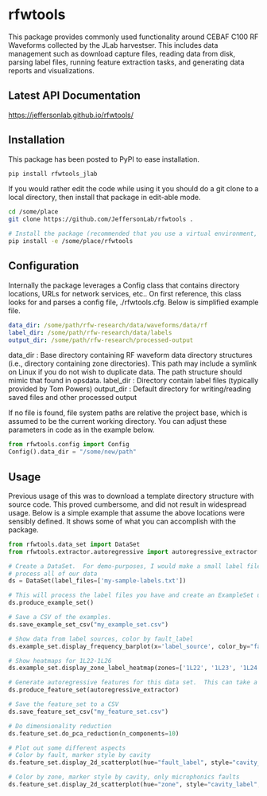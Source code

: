 # rfwtools

This package provides commonly used functionality around CEBAF C100 RF Waveforms collected by the JLab harvestser.  This
includes data management such as download capture files, reading data from disk, parsing label files, running feature
extraction tasks, and generating data reports and visualizations.

## Latest API Documentation

https://jeffersonlab.github.io/rfwtools/

## Installation

This package has been posted to PyPI to ease installation.

```bash
pip install rfwtools_jlab
```

If you would rather edit the code while using it you should do a git clone to a local directory, then install that
package in edit-able mode.

```bash
cd /some/place
git clone https://github.com/JeffersonLab/rfwtools .

# Install the package (recommended that you use a virtual environment, etc.)
pip install -e /some/place/rfwtools
```

## Configuration

Internally the package leverages a Config class that contains directory locations, URLs for network services, etc..  On
first reference, this class looks for and parses a config file, ./rfwtools.cfg.  Below is simplified example file.

```yaml
data_dir: /some/path/rfw-research/data/waveforms/data/rf
label_dir: /some/path/rfw-research/data/labels
output_dir: /some/path/rfw-research/processed-output
```

data_dir
: Base directory containing RF waveform data directory structures (i.e., directory containing zone directories).  This path may include a symlink on Linux if you do not wish to duplicate data.  The path structure should mimic that found in opsdata.
label_dir
: Directory contain label files (typically provided by Tom Powers)
output_dir
: Default directory for writing/reading saved files and other processed output

If no file is found, file system paths are relative the project base, which is assumed to be the current working
directory.  You can adjust these parameters in code as in the example below.

```python
from rfwtools.config import Config
Config().data_dir = "/some/new/path"
```

## Usage
Previous usage of this was to download a template directory structure with source code.  This proved cumbersome, and 
did not result in widespread usage.  Below is a simple example that assume the above locations were sensibly defined.
It shows some of what you can accomplish with the package.

```python
from rfwtools.data_set import DataSet
from rfwtools.extractor.autoregressive import autoregressive_extractor

# Create a DataSet.  For demo-purposes, I would make a small label file and run through.  This can take hours/days to
# process all of our data
ds = DataSet(label_files=['my-sample-labels.txt'])

# This will process the label files you have and create an ExampleSet under ds.example_set
ds.produce_example_set()

# Save a CSV of the examples.
ds.save_example_set_csv("my_example_set.csv")

# Show data from label sources, color by fault_label
ds.example_set.display_frequency_barplot(x='label_source', color_by="fault_label")

# Show heatmaps for 1L22-1L26
ds.example_set.display_zone_label_heatmap(zones=['1L22', '1L23', '1L24', '1L25', '1L26'])

# Generate autoregressive features for this data set.  This can take a while - e.g. a few seconds per example.
ds.produce_feature_set(autoregressive_extractor)

# Save the feature_set to a CSV
ds.save_feature_set_csv("my_feature_set.csv")

# Do dimensionality reduction
ds.feature_set.do_pca_reduction(n_components=10)

# Plot out some different aspects
# Color by fault, marker style by cavity
ds.feature_set.display_2d_scatterplot(hue="fault_label", style="cavity_label")

# Color by zone, marker style by cavity, only microphonics faults
ds.feature_set.display_2d_scatterplot(hue="zone", style="cavity_label", query="fault_label == 'Microphonics'")
```
